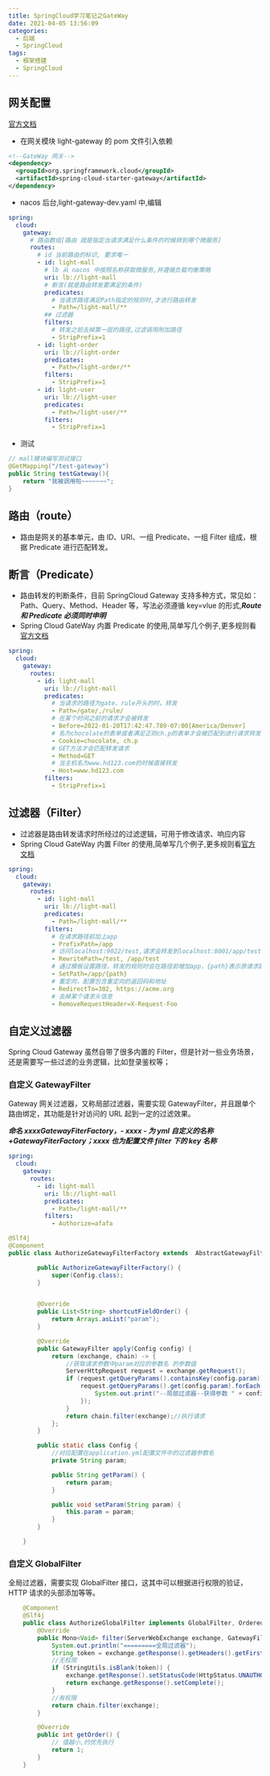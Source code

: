 ```yaml
---
title: SpringCloud学习笔记之GateWay
date: 2021-04-05 13:56:09
categories:
  - 后端
  - SpringCloud
tags:
  - 框架搭建
  - SpringCloud
---
```


## 网关配置

[官方文档](https://docs.spring.io/spring-cloud-gateway/docs/current/reference/html/#gateway-starter)

- 在网关模块 light-gateway 的 pom 文件引入依赖

```xml
<!--GateWay 网关-->
<dependency>
  <groupId>org.springframework.cloud</groupId>
  <artifactId>spring-cloud-starter-gateway</artifactId>
</dependency>
```

- nacos 后台,light-gateway-dev.yaml 中,编辑

```yaml
spring:
  cloud:
    gateway:
      # 路由数组[路由 就是指定当请求满足什么条件的时候转到哪个微服务]
      routes:
        # id 当前路由的标识, 要求唯一
        - id: light-mall
          # lb 从 nacos 中按照名称获取微服务,并遵循负载均衡策略
          uri: lb://light-mall
          # 断言(就是路由转发要满足的条件)
          predicates:
            # 当请求路径满足Path指定的规则时,才进行路由转发
            - Path=/light-mall/**
          ## 过滤器
          filters:
            # 转发之前去掉第一层的路径,过滤调用附加路径
            - StripPrefix=1
        - id: light-order
          uri: lb://light-order
          predicates:
            - Path=/light-order/**
          filters:
            - StripPrefix=1
        - id: light-user
          uri: lb://light-user
          predicates:
            - Path=/light-user/**
          filters:
            - StripPrefix=1
```

- 测试

```java
// mall模块编写测试接口
@GetMapping("/test-gateway")
public String testGateway(){
    return "我被调用啦~~~~~~~";
}

```

## 路由（route）

- 路由是网关的基本单元，由 ID、URI、一组 Predicate、一组 Filter 组成，根据 Predicate 进行匹配转发。

## 断言（Predicate）

- 路由转发的判断条件，目前 SpringCloud Gateway 支持多种方式，常见如：Path、Query、Method、Header 等，写法必须遵循 key=vlue 的形式,_**Route 和 Predicate 必须同时申明**_
- Spring Cloud GateWay 内置 Predicate 的使用,简单写几个例子,更多规则看[官方文档](https://docs.spring.io/spring-cloud-gateway/docs/current/reference/html/#gateway-request-predicates-factories)

```yaml
spring:
  cloud:
    gateway:
      routes:
        - id: light-mall
          uri: lb://light-mall
          predicates:
            # 当请求的路径为gate、rule开头的时，转发
            - Path=/gate/,/rule/
            # 在某个时间之前的请求才会被转发
            - Before=2022-01-20T17:42:47.789-07:00[America/Denver]
            # 名为chocolate的表单或者满足正则ch.p的表单才会被匹配到进行请求转发
            - Cookie=chocolate, ch.p
            # GET方法才会匹配转发请求
            - Method=GET
            # 当主机名为www.hd123.com的时候直接转发
            - Host=www.hd123.com
          filters:
            - StripPrefix=1
```

## 过滤器（Filter）

- 过滤器是路由转发请求时所经过的过滤逻辑，可用于修改请求、响应内容
- Spring Cloud GateWay 内置 Filter 的使用,简单写几个例子,更多规则看[官方文档](https://docs.spring.io/spring-cloud-gateway/docs/current/reference/html/#gatewayfilter-factories)

```yaml
spring:
  cloud:
    gateway:
      routes:
        - id: light-mall
          uri: lb://light-mall
          predicates:
            - Path=/light-mall/**
          filters:
            # 在请求路径前加上app
            - PrefixPath=/app
            # 访问localhost:9022/test,请求会转发到localhost:8001/app/test
            - RewritePath=/test, /app/test
            # 通过模板设置路径，转发的规则时会在路径前增加app，{path}表示原请求路径
            - SetPath=/app/{path}
            # 重定向，配置包含重定向的返回码和地址
            - RedirectTo=302, https://acme.org
            # 去掉某个请求头信息
            - RemoveRequestHeader=X-Request-Foo
```

## 自定义过滤器

Spring Cloud Gateway 虽然自带了很多内置的 Filter，但是针对一些业务场景，还是需要写一些过滤的业务逻辑，比如登录鉴权等；

### 自定义 GatewayFilter

Gateway 网关过滤器，又称局部过滤器，需要实现 GatewayFilter，并且跟单个路由绑定，其功能是针对访问的 URL 起到一定的过滤效果。

_**命名 xxxxGatewayFiterFactory，- xxxx - 为 yml 自定义的名称+GatewayFiterFactory；xxxx 也为配置文件 filter 下的 key 名称**_

```yaml
spring:
  cloud:
    gateway:
      routes:
        - id: light-mall
          uri: lb://light-mall
          predicates:
            - Path=/light-mall/**
          filters:
            - Authorize=afafa
```

```java
@Slf4j
@Component
public class AuthorizeGatewayFilterFactory extends  AbstractGatewayFilterFactory<AuthorizeGatewayFilterFactory.Config> {

        public AuthorizeGatewayFilterFactory() {
            super(Config.class);
        }


        @Override
        public List<String> shortcutFieldOrder() {
            return Arrays.asList("param");
        }

        @Override
        public GatewayFilter apply(Config config) {
            return (exchange, chain) -> {
                //获取请求参数中param对应的参数名 的参数值
                ServerHttpRequest request = exchange.getRequest();
                if (request.getQueryParams().containsKey(config.param)) {
                    request.getQueryParams().get(config.param).forEach((v) -> {
                        System.out.print("--局部过滤器--获得参数 " + config.param + "=" + v);
                    });
                }
                return chain.filter(exchange);//执行请求
            };
        }

        public static class Config {
            //对应配置在application.yml配置文件中的过滤器参数名
            private String param;

            public String getParam() {
                return param;
            }

            public void setParam(String param) {
                this.param = param;
            }
        }

    }
```

### 自定义 GlobalFilter

全局过滤器，需要实现 GlobalFilter 接口，这其中可以根据进行权限的验证，HTTP 请求的头部添加等等。

```java
    @Component
    @Slf4j
    public class AuthorizeGlobalFilter implements GlobalFilter, Ordered {
        @Override
        public Mono<Void> filter(ServerWebExchange exchange, GatewayFilterChain chain) {
            System.out.println("=========全局过滤器");
            String token = exchange.getResponse().getHeaders().getFirst("token");//获取第一个名为token的请求头
            //无权限
            if (StringUtils.isBlank(token)) {
                exchange.getResponse().setStatusCode(HttpStatus.UNAUTHORIZED);//如果不是返回状态码401
                return exchange.getResponse().setComplete();
            }
            //有权限
            return chain.filter(exchange);
        }

        @Override
        public int getOrder() {
            // 值越小,约优先执行
            return 1;
        }
    }
```
